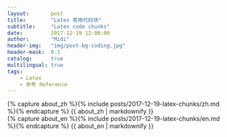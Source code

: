 ```yaml
---
layout:       post
title:        "Latex 常用代码块"
subtitle:     "Latex code chunks"
date:         2017-12-19 12:00:00
author:       "Midi"
header-img:   "img/post-bg-coding.jpg"
header-mask:  0.3
catalog:      true
multilingual: true
tags:
    - Latex
    - 参考 Reference
---
```


<!-- Chinese Version -->
<div class="zh post-container">
    {% capture about_zh %}{% include posts/2017-12-19-latex-chunks/zh.md %}{% endcapture %}
    {{ about_zh | markdownify }}
</div>

<!-- English Version -->
<div class="en post-container">
    {% capture about_en %}{% include posts/2017-12-19-latex-chunks/en.md %}{% endcapture %}
    {{ about_en | markdownify }}
</div>
